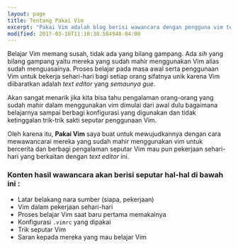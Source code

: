 ```yaml
---
layout: page
title: Tentang Pakai Vim
excerpt: "Pakai Vim adalah blog berisi wawancara dengan pengguna vim tentang pengalaman mereka menggunakan vim."
modified: 2017-03-16T11:10:38.564948-04:00
---
```


Belajar Vim memang susah, tidak ada yang bilang gampang. Ada *sih* yang bilang gampang yaitu mereka yang sudah mahir menggunakan Vim alias sudah menguasainya. Proses belajar pada masa awal serta penggunaan Vim untuk bekerja sehari-hari bagi setiap orang sifatnya unik karena Vim diibaratkan adalah *text editor* yang *semaunya gue*.

 Akan sangat menarik jika kita bisa tahu pengalaman orang-orang yang sudah mahir dalam menggunakan vim dimulai dari awal dulu bagaimana belajarnya sampai berbagi konfigurasi yang digunakan dan tidak ketinggalan trik-trik sakti seputar penggunaan Vim.

Oleh karena itu, **Pakai Vim**  saya buat untuk mewujudkannya dengan cara mewawancarai mereka yang sudah mahir menggunakan vim untuk bercerita dan berbagi pengalaman seputar Vim mau pun pekerjaan sehari-hari yang berkaitan dengan *text editor* ini.

### Konten hasil wawancara akan berisi seputar hal-hal di bawah ini :

* Latar belakang nara sumber (siapa, pekerjaan)
* Vim dalam pekerjaan sehari-hari
* Proses belajar Vim saat baru pertama memakainya
* Konfigurasi `.vimrc` yang dipakai
* Trik seputar Vim
* Saran kepada mereka yang mau belajar Vim
